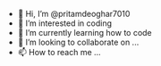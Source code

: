 - 👋 Hi, I’m @pritamdeoghar7010
- 👀 I’m interested in coding
- 🌱 I’m currently learning how to code
- 💞️ I’m looking to collaborate on ...
- 📫 How to reach me ...

<!---
pritamdeoghar7010/pritamdeoghar7010 is a ✨ special ✨ repository because its `README.md` (this file) appears on your GitHub profile.
You can click the Preview link to take a look at your changes.
--->
